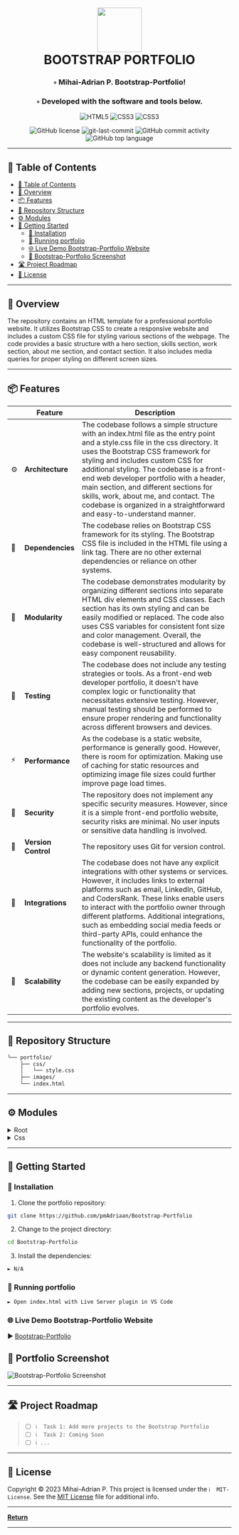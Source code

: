 <div align="center">
<h1 align="center">
<img src="https://raw.githubusercontent.com/PKief/vscode-material-icon-theme/ec559a9f6bfd399b82bb44393651661b08aaf7ba/icons/folder-markdown-open.svg" width="100" />
<br>BOOTSTRAP PORTFOLIO</h1>
<h3>◦ Mihai-Adrian P. Bootstrap-Portfolio!</h3>
<h3>◦ Developed with the software and tools below.</h3>

<p align="center">
<img src="https://img.shields.io/badge/HTML5-E34F26.svg?style=flat-square&logo=HTML5&logoColor=white" alt="HTML5" />
<img src="https://img.shields.io/badge/CSS3-1572B6?style=&logo=css3&logoColor=white" alt="CSS3" />
<img src="https://img.shields.io/badge/Bootstrap-563D7C?style=&logo=css3&logoColor=white" alt="CSS3" />
</p>
<img src="https://img.shields.io/github/license/pmAdriaan/Bootstrap-Portfolio?style=flat-square&color=5D6D7E" alt="GitHub license" />
<img src="https://img.shields.io/github/last-commit/pmAdriaan/Bootstrap-Portfolio?style=flat-square&color=5D6D7E" alt="git-last-commit" />
<img src="https://img.shields.io/github/commit-activity/m/pmAdriaan/Bootstrap-Portfolio?style=flat-square&color=5D6D7E" alt="GitHub commit activity" />
<img src="https://img.shields.io/github/languages/top/pmAdriaan/Bootstrap-Portfolio?style=flat-square&color=5D6D7E" alt="GitHub top language" />
</div>

---

## 📖 Table of Contents
- [📖 Table of Contents](#-table-of-contents)
- [📍 Overview](#-overview)
- [📦 Features](#-features)
- [📂 Repository Structure](#-repository-structure)
- [⚙️ Modules](#%EF%B8%8F-modules)
- [🚀 Getting Started](#-getting-started)
    - [🔧 Installation](#-installation)
    - [🤖 Running portfolio](#-running-portfolio)
    - [🌐 Live Demo Bootstrap-Portfolio Website](#-live-demo-bootstrap-portfolio-website)
    - [📸 Bootstrap-Portfolio Screenshot ](#-bootstrap-portfolio-screenshot)
- [🛣 Project Roadmap](#-project-roadmap)
- [📄 License](#-license)

---


## 📍 Overview

The repository contains an HTML template for a professional portfolio website. It utilizes Bootstrap CSS to create a responsive website and includes a custom CSS file for styling various sections of the webpage. The code provides a basic structure with a hero section, skills section, work section, about me section, and contact section. It also includes media queries for proper styling on different screen sizes.

---

## 📦 Features

|    | Feature            | Description                                                                                                        |
|----|--------------------|--------------------------------------------------------------------------------------------------------------------|
| ⚙️ | **Architecture**   | The codebase follows a simple structure with an index.html file as the entry point and a style.css file in the css directory. It uses the Bootstrap CSS framework for styling and includes custom CSS for additional styling. The codebase is a front-end web developer portfolio with a header, main section, and different sections for skills, work, about me, and contact. The codebase is organized in a straightforward and easy-to-understand manner.|
| 🔗 | **Dependencies**   | The codebase relies on Bootstrap CSS framework for its styling. The Bootstrap CSS file is included in the HTML file using a link tag. There are no other external dependencies or reliance on other systems.|
| 🧩 | **Modularity**     | The codebase demonstrates modularity by organizing different sections into separate HTML div elements and CSS classes. Each section has its own styling and can be easily modified or replaced. The code also uses CSS variables for consistent font size and color management. Overall, the codebase is well-structured and allows for easy component reusability.|
| 🧪 | **Testing**        | The codebase does not include any testing strategies or tools. As a front-end web developer portfolio, it doesn't have complex logic or functionality that necessitates extensive testing. However, manual testing should be performed to ensure proper rendering and functionality across different browsers and devices.|
| ⚡️  | **Performance**    | As the codebase is a static website, performance is generally good. However, there is room for optimization. Making use of caching for static resources and optimizing image file sizes could further improve page load times. |
| 🔐 | **Security**       | The repository does not implement any specific security measures. However, since it is a simple front-end portfolio website, security risks are minimal. No user inputs or sensitive data handling is involved.|
| 🔀 | **Version Control**| The repository uses Git for version control. |
| 🔌 | **Integrations**   | The codebase does not have any explicit integrations with other systems or services. However, it includes links to external platforms such as email, LinkedIn, GitHub, and CodersRank. These links enable users to interact with the portfolio owner through different platforms. Additional integrations, such as embedding social media feeds or third-party APIs, could enhance the functionality of the portfolio.|
| 📶 | **Scalability** | The website's scalability is limited as it does not include any backend functionality or dynamic content generation. However, the codebase can be easily expanded by adding new sections, projects, or updating the existing content as the developer's portfolio evolves. |


---


## 📂 Repository Structure

```sh
└── portfolio/
    ├── css/
    │   └── style.css
    ├── images/
    └── index.html

```

---


## ⚙️ Modules

<details closed><summary>Root</summary>

| File                                                                      | Summary                                                                                                                                                                                                                                                                                                                                                                                                                                               |
| ---                                                                       | ---                                                                                                                                                                                                                                                                                                                                                                                                                                                   |
| [index.html](https://github.com/pmAdriaan/Bootstrap-Portfolio/blob/main/index.html) | The code is an HTML document that serves as the index page for a front-end web developer portfolio. It includes meta tags for description, keywords, author, and viewport settings. The page imports the Bootstrap CSS v5.3.2 framework and a custom style.css file. It also includes a favicon image and defines a navbar with links to different sections of the portfolio. The main content of the page is divided into a header and a main section, with a hero section included within the main section. |

</details>

<details closed><summary>Css</summary>

| File                                                                        | Summary                                                                                                                                                                                                                                                                                                                                                                                                                           |
| ---                                                                         | ---                                                                                                                                                                                                                                                                                                                                                                                                                               |
| [style.css](https://github.com/pmAdriaan/Bootstrap-Portfolio/blob/main/css/style.css) | The code defines custom CSS variables for consistent font size and color management. It also includes global CSS reset and font settings. The code sets the styling for the page, including the body background color and text color. It also defines styles for buttons, colors, navigation bar, navigation menu links, sections, hero section, skills section, work section, about me section, contact section, and footer. The code also includes media queries to adjust the styles for different screen sizes.
. |

</details>

---

## 🚀 Getting Started

### 🔧 Installation

1. Clone the portfolio repository:
```sh
git clone https://github.com/pmAdriaan/Bootstrap-Portfolio
```

2. Change to the project directory:
```sh
cd Bootstrap-Portfolio
```

3. Install the dependencies:
```sh
► N/A
```

### 🤖 Running portfolio

```sh
► Open index.html with Live Server plugin in VS Code
```

### 🌐 Live Demo Bootstrap-Portfolio Website
► [Bootstrap-Portfolio](https://pmadriaan.github.io/Bootstrap-Portfolio/)


## 📸 Portfolio Screenshot

![Bootstrap-Portfolio Screenshot](./images/bootstrap-portfolio_screenshot.png?raw=true "Bootstrap-Portfolio")

---


## 🛣 Project Roadmap

> - [ ] `ℹ️  Task 1: Add more projects to the Bootstrap Portfolio`
> - [ ] `ℹ️  Task 2: Coming Soon`
> - [ ] `ℹ️ ...`


---

## 📄 License

Copyright © 2023 Mihai-Adrian P.
This project is licensed under the `ℹ️  MIT-License`. See the [MIT License](https://github.com/pmAdriaan/Bootstrap-Portfolio/blob/main/LICENSE) file for additional info.

---

[**Return**](#Top)

---
